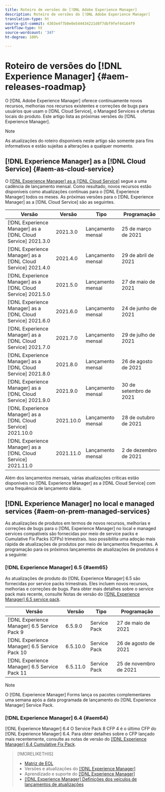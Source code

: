 ```yaml
---
title: Roteiro de versões do [!DNL Adobe Experience Manager]
description: Roteiro de versões do [!DNL Adobe Experience Manager]
translation-type: ht
source-git-commit: 4303e4f7b0e0e544434221d8f7dbf9fef44164f9
workflow-type: ht
source-wordcount: '347'
ht-degree: 100%

---
```



# Roteiro de versões do [!DNL Experience Manager] {#aem-releases-roadmap}

O [!DNL Adobe Experience Manager] oferece continuamente novos recursos, melhorias nos recursos existentes e correções de bugs para usuários que usam o [!DNL Cloud Service], o Managed Services e ofertas locais do produto. Este artigo lista as próximas versões do [!DNL Experience Manager].

>[!NOTE]
>
>As atualizações do roteiro disponíveis neste artigo são somente para fins informativos e estão sujeitas a alterações a qualquer momento.

## [!DNL Experience Manager] as a [!DNL Cloud Service] {#aem-as-cloud-service}

O [[!DNL Experience Manager] as a [!DNL Cloud Service]](https://experienceleague.adobe.com/docs/experience-manager-cloud-service/release-notes/home.html?lang=pt-BR) segue a uma cadência de lançamento mensal. Como resultado, novos recursos estão disponíveis como atualizações contínuas para o [!DNL Experience Manager] todos os meses. As próximas versões para o [!DNL Experience Manager] as a [!DNL Cloud Service] são as seguintes.

| Versão | Versão | Tipo | Programação |
|---|---|---|---|
| [!DNL Experience Manager] as a [!DNL Cloud Service] 2021.3.0 | 2021.3.0 | Lançamento mensal | 25 de março de 2021 |
| [!DNL Experience Manager] as a [!DNL Cloud Service] 2021.4.0 | 2021.4.0 | Lançamento mensal | 29 de abril de 2021 |
| [!DNL Experience Manager] as a [!DNL Cloud Service] 2021.5.0 | 2021.5.0 | Lançamento mensal | 27 de maio de 2021 |
| [!DNL Experience Manager] as a [!DNL Cloud Service] 2021.6.0 | 2021.6.0 | Lançamento mensal | 24 de junho de 2021 |
| [!DNL Experience Manager] as a [!DNL Cloud Service] 2021.7.0 | 2021.7.0 | Lançamento mensal | 29 de julho de 2021 |
| [!DNL Experience Manager] as a [!DNL Cloud Service] 2021.8.0 | 2021.8.0 | Lançamento mensal | 26 de agosto de 2021 |
| [!DNL Experience Manager] as a [!DNL Cloud Service] 2021.9.0 | 2021.9.0 | Lançamento mensal | 30 de setembro de 2021 |
| [!DNL Experience Manager] as a [!DNL Cloud Service] 2021.10.0 | 2021.10.0 | Lançamento mensal | 28 de outubro de 2021 |
| [!DNL Experience Manager] as a [!DNL Cloud Service] 2021.11.0 | 2021.11.0 | Lançamento mensal | 2 de dezembro de 2021 |

Além dos lançamentos mensais, várias atualizações críticas estão disponíveis no [!DNL Experience Manager] as a [!DNL Cloud Service] com uma frequência de lançamento diária.

## [!DNL Experience Manager] no local e managed services {#aem-on-prem-managed-services}

As atualizações de produtos em termos de novos recursos, melhorias e correções de bugs para o [!DNL Experience Manager] no local e managed services compatíveis são fornecidas por meio de service packs e Cumulative Fix Packs (CFPs) trimestrais. Isso possibilita uma adoção mais rápida de atualizações de produtos por meio de lançamentos frequentes. A programação para os próximos lançamentos de atualizações de produtos é a seguinte:

### [!DNL Experience Manager] 6.5 {#aem65}

As atualizações de produto do [!DNL Experience Manager] 6.5 são fornecidas por service packs trimestrais. Eles incluem novos recursos, melhorias e correções de bugs. Para obter mais detalhes sobre o service pack mais recente, consulte Notas de versão do [[!DNL Experience Manager] 6.5 service pack](https://experienceleague.adobe.com/docs/experience-manager-65/release-notes/service-pack/sp-release-notes.html?lang=pt-BR).

| Versão | Versão | Tipo | Programação |
|---|---|---|---|
| [!DNL Experience Manager] 6.5 Service Pack 9 | 6.5.9.0 | Service Pack | 27 de maio de 2021 |
| [!DNL Experience Manager] 6.5 Service Pack 10 | 6.5.10.0 | Service Pack | 26 de agosto de 2021 |
| [!DNL Experience Manager] 6.5 Service Pack 11 | 6.5.11.0 | Service Pack | 25 de novembro de 2021 |

>[!NOTE]
>
>O [!DNL Experience Manager] Forms lança os pacotes complementares uma semana após a data programada de lançamento do [!DNL Experience Manager] Service Pack.

### [!DNL Experience Manager] 6.4 {#aem64}

[!DNL Experience Manager] 6.4 O Service Pack 8 CFP 4 é o último CFP do [!DNL Experience Manager] 6.4. Para obter detalhes sobre o CFP lançado mais recentemente, consulte as notas  de versão do [[!DNL Experience Manager] 6.4 Cumulative Fix Pack](https://experienceleague.adobe.com/docs/experience-manager-64/release-notes/cfp-release-notes.html?lang=pt-BR).

>[!MORELIKETHIS]
>
>* [Matriz de EOL](https://helpx.adobe.com/br/support/programs/eol-matrix.html)
>* Versões e atualizações do [[!DNL Experience Manager] ](https://experienceleague.adobe.com/docs/experience-manager-release-information/aem-release-updates/aem-releases-updates.html?lang=pt-BR)
>* Aprendizado e suporte do [[!DNL Experience Manager] ](https://experienceleague.adobe.com/docs/experience-manager-cloud-service.html?lang=pt-BR)
>* [[!DNL Experience Manager] Definições dos veículos de lançamentos de atualizações](/help/update-release-vehicle-definitions.md)


